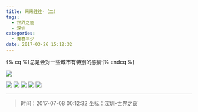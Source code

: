 ```yaml
---
title: 来来往往-（二）
tags:
  - 世界之窗
  - 深圳
categories:
  - 青春年少
date: 2017-03-26 15:12:32
---
```


{% cq %}总是会对一些城市有特别的感情{% endcq %}

![](/images/2017/window-of-the-world/sjzc-01.jpg)

<!-- more -->

![](/images/2017/window-of-the-world/sjzc-02.jpg)
![](/images/2017/window-of-the-world/sjzc-03.jpg)
![](/images/2017/window-of-the-world/sjzc-04.jpg)
![](/images/2017/window-of-the-world/sjzc-05.jpg)
![](/images/2017/window-of-the-world/sjzc-07.jpg)

---

> 时间：2017-07-08 00:12:32
> 坐标：深圳-世界之窗
